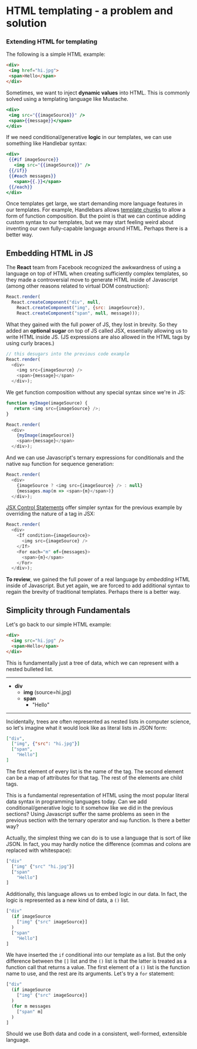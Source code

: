 # HTML templating - a problem and solution

### Extending HTML for templating

The following is a simple HTML example:

```html
<div>
 <img href="hi.jpg">
 <span>Hello</span>
</div>
```

Sometimes, we want to inject __dynamic values__ into HTML.  This is commonly solved using a templating language like Mustache.

```handlebars
<div>
 <img src="{{imageSource}}" />
 <span>{{message}}</span>
</div>
```

If we need conditional/generative __logic__ in our templates, we can use something like Handlebar syntax:

```handlebars
<div>
 {{#if imageSource}}
   <img src="{{imageSource}}" />
 {{/if}}
 {{#each messages}}
   <span>{{.}}</span>
 {{/each}}
</div>
```

Once templates get large, we start demanding more language features in our templates.  For example, Handlebars allows [template chunks](http://handlebarsjs.com/#helpers) to allow a form of function composition.  But the point is that we can continue adding custom syntax to our templates, but we may start feeling weird about inventing our own fully-capable language around HTML.  Perhaps there is a better way.

## Embedding HTML in JS

The __React__ team from Facebook recognized the awkwardness of using a language on top of HTML when creating sufficiently complex templates, so they made a controversial move to generate HTML inside of Javascript (among other reasons related to virtual DOM construction):

```javascript
React.render(
  React.createComponent("div", null,
    React.createComponent("img", {src: imageSource}),
    React.createComponent("span", null, message)));
```

What they gained with the full power of JS, they lost in brevity.  So they added an __optional sugar__ on top of JS called JSX, essentially allowing us to write HTML inside JS. (JS expressions are also allowed in the HTML tags by using curly braces.)

```javascript
// this desugars into the previous code example
React.render(
  <div>
    <img src={imageSource} />
    <span>{message}</span>
  </div>);
```

We get function composition without any special syntax since we're in JS:

```javascript
function myImage(imageSource) {
   return <img src={imageSource} />;
}

React.render(
  <div>
    {myImage(imageSource)}
    <span>{message}</span>
  </div>);
```

And we can use Javascript's ternary expressions for conditionals and the native `map` function for sequence generation:

```javascript
React.render(
  <div>
    {imageSource ? <img src={imageSource} /> : null}
    {messages.map(m => <span>{m}</span>)}
  </div>);
```

[JSX Control Statements](https://github.com/valtech-au/jsx-control-statements) offer simpler syntax for the previous example by overriding the nature of a tag in JSX:

```javascript
React.render(
  <div>
    <If condition={imageSource}>
      <img src={imageSource} />
    </If>
    <For each="m" of={messages}>
      <span>{m}</span>
    </For>
  </div>);
```

__To review__, we gained the full power of a real language by _embedding_ HTML inside of Javascript.  But yet again, we are forced to add additional syntax to regain the brevity of traditional templates.  Perhaps there is a better way.

## Simplicity through Fundamentals

Let's go back to our simple HTML example:

```html
<div>
  <img src="hi.jpg" />
  <span>Hello</span>
</div>
```

This is fundamentally just a tree of data, which we can represent with a nested bulleted list.

----

- __div__
  - __img__ (source=hi.jpg)
  - __span__
    - "Hello"

----

Incidentally, trees are often represented as nested lists in computer science, so let's imagine what it would look like as literal lists in JSON form:

```json
["div",
  ["img", {"src": "hi.jpg"}]
  ["span",
    "Hello"]
]
```

The first element of every list is the name of the tag.  The second element can be a map of attributes for that tag.  The rest of the elements are child tags.

This is a fundamental representation of HTML using the most popular literal data syntax in programming languages today.  Can we add conditional/generative logic to it somehow like we did in the previous sections? Using Javascript suffer the same problems as seen in the previous section with the ternary operator and `map` function.  Is there a better way?

Actually, the simplest thing we can do is to use a language that is sort of like JSON.  In fact, you may hardly notice the difference (commas and colons are replaced with whitespace):

```clojure
["div"
  ["img" {"src" "hi.jpg"}]
  ["span"
    "Hello"]
]
```

Additionally, this language allows us to embed logic in our data.  In fact, the logic is represented as a new kind of data, a `()` list.

```clojure
["div"
  (if imageSource
    ["img" {"src" imageSource}]
  )
  ["span"
    "Hello"]
]
```

We have inserted the `if` conditional into our template as a list.  But the only difference between the `[]` list and the `()` list is that the latter is treated as a function call that returns a value.  The first element of a `()` list is the function name to use, and the rest are its arguments. Let's try a `for` statement:

```clojure
["div"
  (if imageSource
    ["img" {"src" imageSource}]
  )
  (for m messages
    ["span" m]
  )
]
```


Should we use 
Both data and code in a consistent, well-formed, extensible language.